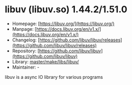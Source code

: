 # libuv (libuv.so) 1.44.2/1.51.0
  - Homepage: [https://libuv.org/](https://libuv.org/)
  - Manpage: [https://docs.libuv.org/en/v1.x/](https://docs.libuv.org/en/v1.x/)
  - Changelog: [https://github.com/libuv/libuv/releases](https://github.com/libuv/libuv/releases)
  - Repository: [https://github.com/libuv/libuv](https://github.com/libuv/libuv)
  - Library: [master/make/libs/libuv/](https://github.com/Freetz-NG/freetz-ng/tree/master/make/libs/libuv/)
  - Maintainer: -

libuv is a async IO library for various programs
